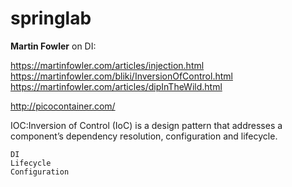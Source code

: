 # springlab

**Martin Fowler** on DI:

https://martinfowler.com/articles/injection.html
https://martinfowler.com/bliki/InversionOfControl.html
https://martinfowler.com/articles/dipInTheWild.html

http://picocontainer.com/


IOC:Inversion of Control (IoC) is a design pattern that addresses a component’s dependency resolution, configuration and lifecycle. 

    DI
    Lifecycle
    Configuration
